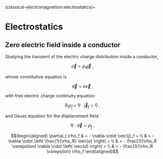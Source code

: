 (classical-electromagnetism:electrostatics)=
# Electrostatics

## Zero electric field inside a conductor

Studying the transient of the electric charge distribution inside a conductor,

$$\vec{e} = \rho_R \vec{j} \ ,$$

whose constitutive equation is

$$\vec{d} = \varepsilon \vec{e} \ ,$$

with free electric charge continuity equation

$$\partial_t \rho_f + \nabla \cdot \vec{j}_f = 0 \ ,$$

and Gauss equation for the displacement field 

$$\nabla \cdot \vec{d} = \rho_f \ .$$

$$\begin{aligned}
  \partial_t \rho_f
  & = - \nabla \cdot \vec{j}_f = \\
  & = - \nabla \cdot \left( \frac{1}{\rho_R} \vec{e} \right) = \\
  & = - \frac{1}{\rho_R \varepsilon} \nabla \cdot \left( \vec{d} \right) = \\
  & = - \frac{1}{\rho_R \varepsilon} \rho_f
\end{aligned}$$




